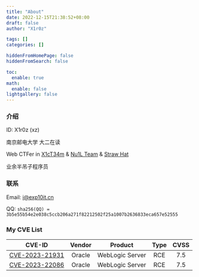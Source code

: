 ```yaml
---
title: "About"
date: 2022-12-15T21:38:52+08:00
draft: false
author: "X1r0z"

tags: []
categories: []

hiddenFromHomePage: false
hiddenFromSearch: false

toc:
  enable: true
math:
  enable: false
lightgallery: false
---
```


### 介绍

ID: X1r0z (xz)

南京邮电大学 大二在读

Web CTFer in [X1cT34m](https://ctf.njupt.edu.cn/) & [Nu1L Team](https://www.nu1l.com/) & [Straw Hat](https://strawhat.team/)

业余半吊子程序员

### 联系

Email: [i@exp10it.cn](mailto:i@exp10it.cn)

QQ: `sha256(QQ) = 3b5e55b54e2e038c5ccb206a271f82212502f25a1007b2636833eca657e52555`

### My CVE List

| CVE-ID | Vendor | Product | Type | CVSS |
| :----: | :----: | :----: | :----: | :----: |
| [CVE-2023-21931](https://www.oracle.com/security-alerts/cpuapr2023.html) | Oracle | WebLogic Server | RCE | 7.5 |
| [CVE-2023-22086](https://www.oracle.com/security-alerts/cpuoct2023.html) | Oracle | WebLogic Server | RCE | 7.5 |